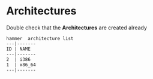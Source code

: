 # Architectures

Double check that the **Architectures** are created already

```
hammer  architecture list
---|-------
ID | NAME
---|-------
2  | i386
1  | x86_64
---|-------

```

